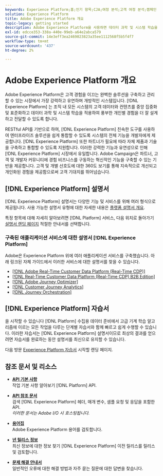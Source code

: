 ```yaml
---
keywords: Experience Platform;홈;인기 항목;CJA;여정 분석;고객 여정 분석;캠페인 오케스트레이션;오케스트레이션;고객 여정;여정;여정 오케스트레이션;기능;영역
solution: Experience Platform
title: Adobe Experience Platform 개요
topic-legacy: getting started
description: Adobe Experience Platform을 사용하면 데이터 과학 및 시스템 학습을 적용하여 풍부한 개인별 경험을 더 잘 설계하고 전달하기 전에 조직 내 고객 데이터와 컨텐츠를 중앙 집중화 및 표준화할 수 있습니다.
exl-id: edcce353-338a-440e-99eb-a64e2abca579
source-git-commit: 14e3eff3ea2469023823a35ee1112568f5b5f4f7
workflow-type: tm+mt
source-wordcount: '437'
ht-degree: 2%

---
```


# Adobe Experience Platform 개요

Adobe Experience Platform은 고객 경험을 이끄는 완벽한 솔루션을 구축하고 관리할 수 있는 시장에서 가장 강력하고 유연하며 개방적인 시스템입니다. [!DNL Experience Platform] 는 조직 내 모든 시스템의 고객 데이터와 컨텐츠를 중앙 집중화 및 표준화하고 데이터 과학 및 시스템 학습을 적용하여 풍부한 개인별 경험을 더 잘 설계하고 전달할 수 있도록 합니다.

RESTful API를 기반으로 하여, [!DNL Experience Platform] 친숙한 도구를 사용하여 엔터프라이즈 솔루션을 쉽게 통합할 수 있도록 시스템의 전체 기능을 개발자에게 제공합니다. [!DNL Experience Platform] 또한 파트너가 필요에 따라 자체 제품과 기술을 구축하고 통합할 수 있도록 지원합니다. 이러한 강력한 기능과 유연성으로 인해 [!DNL Experience Platform] 시장에서 유일합니다. Adobe Campaign은 파트너, 고객 및 개발자 커뮤니티에 경험 비즈니스를 구동하는 혁신적인 기능을 구축할 수 있는 기반을 제공합니다. 고객 및 개별 선호도에 대한 360도 보기를 통해 지속적으로 개선되고 개인화된 경험을 제공함으로써 고객 기대치를 뛰어넘습니다.

## [!DNL Experience Platform] 설명서

[!DNL Experience Platform] 설명서는 다양한 기능 및 서비스를 위해 여러 형식으로 제공됩니다. 사용 가능한 설명서 유형에 대한 자세한 내용은 [플랫폼 설명서 개요](documentation/overview.md).

특정 항목에 대해 자세히 알아보려면 [!DNL Platform] 서비스, 다음 위치로 돌아가기 [설명서 랜딩 페이지](https://experienceleague.adobe.com/docs/experience-platform.html) 적절한 안내서를 선택합니다.

### 구축된 애플리케이션 서비스에 대한 설명서 [!DNL Experience Platform]

Adobe은 Experience Platform 위에 여러 애플리케이션 서비스를 구축했습니다. 아래 링크된 자체 가이드에서 이러한 서비스에 대한 설명서를 찾을 수 있습니다.

* [[!DNL Adobe Real-Time Customer Data Platform (Real-Time CDP)]](../rtcdp/overview.md)
* [[!DNL Real-Time Customer Data Platform (Real-Time CDP) B2B Edition]](../rtcdp/b2b-overview.md)
* [[!DNL Adobe Journey Optimizer]](https://experienceleague.adobe.com/docs/journey-optimizer.html)
* [[!DNL Customer Journey Analytics]](https://experienceleague.adobe.com/docs/customer-journey-analytics.html)
* [[!DNL Journey Orchestration]](https://experienceleague.adobe.com/docs/journey-orchestration.html)

## [!DNL Experience Platform] 자습서

을 시작할 수 있습니다 [!DNL Platform] 수집용 데이터 준비에서 고급 기계 학습 알고리즘에 이르는 모든 작업을 다루는 단계별 자습서와 함께 빠르고 쉽게 수행할 수 있습니다. 이러한 자습서는 [!DNL Experience Platform] 설명서이므로 최상의 결과를 얻으려면 자습서를 완료하는 동안 설명서를 최신으로 유지할 수 있습니다.

다음 방문 [Experience Platform 자습서](https://www.adobe.com/go/platform-tutorials-home-en) 시작할 랜딩 페이지.

## 참조 문서 및 리소스

* [**API 기본 사항**](api-fundamentals.md)\
   작업 기본 사항 알아보기 [!DNL Platform] API.

* [**API 참조 문서**](https://www.adobe.com/go/platform-api-reference-en)\
   검색 [!DNL Experience Platform] 헤더, 매개 변수, 샘플 요청 및 응답을 포함한 API.<br/>*이러한 문서는 Adobe I/O 시 호스팅됩니다.*

* [**용어집**](glossary.md)\
   Adobe Experience Platform 용어를 검토합니다.

* [**년 릴리스 정보**](https://www.adobe.com/go/platform-release-notes-en)\
   최신 정보에 대한 정보 찾기 [!DNL Experience Platform] 이전 릴리스를 릴리스 및 검토합니다.

* [**문제 해결 안내서**](troubleshooting.md)\
   일반적인 오류에 대한 해결 방법과 자주 묻는 질문에 대한 답변을 찾습니다.
